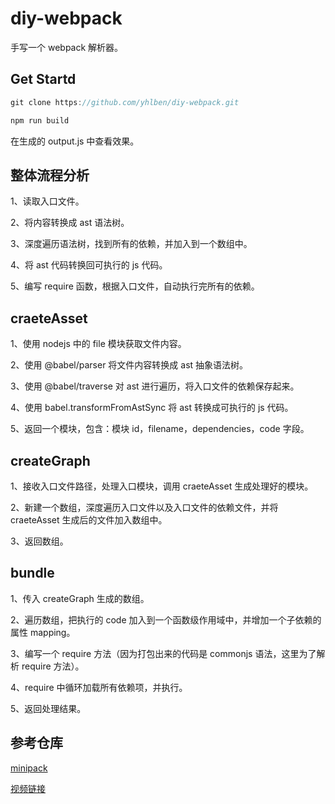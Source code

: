 # diy-webpack

手写一个 webpack 解析器。

## Get Startd

```js
git clone https://github.com/yhlben/diy-webpack.git

npm run build
```

在生成的 output.js 中查看效果。

## 整体流程分析

1、读取入口文件。

2、将内容转换成 ast 语法树。

3、深度遍历语法树，找到所有的依赖，并加入到一个数组中。

4、将 ast 代码转换回可执行的 js 代码。

5、编写 require 函数，根据入口文件，自动执行完所有的依赖。

## craeteAsset

1、使用 nodejs 中的 file 模块获取文件内容。

2、使用 @babel/parser 将文件内容转换成 ast 抽象语法树。

3、使用 @babel/traverse 对 ast 进行遍历，将入口文件的依赖保存起来。

4、使用 babel.transformFromAstSync 将 ast 转换成可执行的 js 代码。

5、返回一个模块，包含：模块 id，filename，dependencies，code 字段。

## createGraph

1、接收入口文件路径，处理入口模块，调用 craeteAsset 生成处理好的模块。

2、新建一个数组，深度遍历入口文件以及入口文件的依赖文件，并将 craeteAsset 生成后的文件加入数组中。

3、返回数组。

## bundle

1、传入 createGraph 生成的数组。

2、遍历数组，把执行的 code 加入到一个函数级作用域中，并增加一个子依赖的属性 mapping。

3、编写一个 require 方法（因为打包出来的代码是 commonjs 语法，这里为了解析 require 方法）。

4、require 中循环加载所有依赖项，并执行。

5、返回处理结果。

## 参考仓库

[minipack](https://github.com/ronami/minipack)

[视频链接](https://www.youtube.com/watch?v=Gc9-7PBqOC8)
